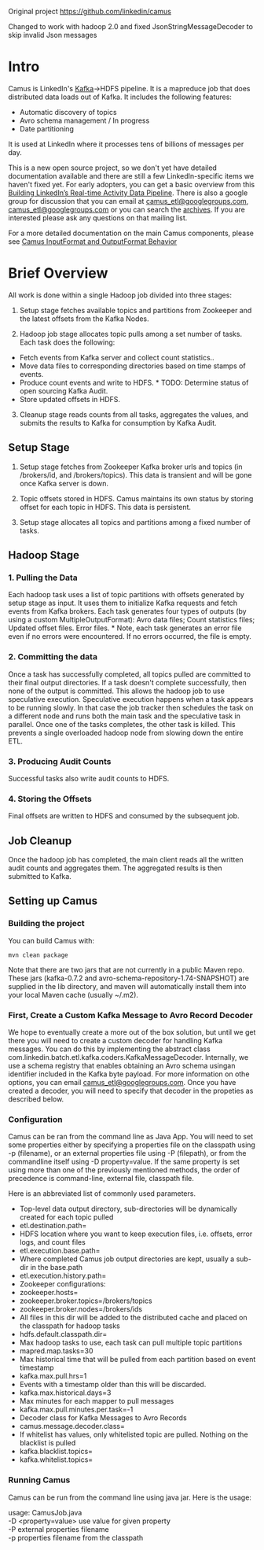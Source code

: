 Original project 
https://github.com/linkedin/camus

Changed to work with hadoop 2.0 and fixed JsonStringMessageDecoder to skip  invalid Json messages



# Intro
Camus is LinkedIn's [Kafka](http://kafka.apache.org "Kafka")->HDFS pipeline. It is a mapreduce job that does distributed data loads out of Kafka. It includes the following features:

* Automatic discovery of topics
* Avro schema management / In progress
* Date partitioning

It is used at LinkedIn where it processes tens of billions of messages per day.

This is a new open source project, so we don't yet have detailed documentation available and there are still a few LinkedIn-specific items we haven't fixed yet. For early adopters, you can get a basic overview from this [Building LinkedIn’s Real-time Activity Data Pipeline](http://sites.computer.org/debull/A12june/pipeline.pdf "Building LinkedIn’s Real-time Activity Data Pipeline"). There is also a google group for discussion that you can email at camus_etl@googlegroups.com, <camus_etl@googlegroups.com> or you can search the [archives](https://groups.google.com/forum/#!forum/camus_etl "Camus Archives"). If you are interested please ask any questions on that mailing list.

For a more detailed documentation on the main Camus components, please see [Camus InputFormat and OutputFormat Behavior](https://github.com/linkedin/camus/wiki/Camus-InputFormat-and-OutputFormat-Behavior "Camus InputFormat and OutputFormat Behavior")
# Brief Overview
All work is done within a single Hadoop job divided into three stages:

1. Setup stage fetches available topics and partitions from Zookeeper and the latest offsets from the Kafka Nodes.

2. Hadoop job stage allocates topic pulls among a set number of tasks.  Each task does the following:
*  Fetch events  from Kafka server and collect count statistics..
*  Move data  files to corresponding directories based on time stamps of events.
*  Produce count  events and write to HDFS.  * TODO: Determine status of open sourcing  Kafka Audit.
*  Store updated  offsets in HDFS.

3. Cleanup stage reads counts from all tasks, aggregates the values, and submits the results to Kafka for consumption by Kafka Audit. 

## Setup Stage 

1. Setup stage fetches from Zookeeper Kafka broker urls and topics (in /brokers/id, and /brokers/topics).  This data is transient and will be gone once Kafka server is down.

2. Topic offsets stored in HDFS.  Camus maintains its own status by storing offset for each topic in HDFS. This data is persistent.

3. Setup stage allocates all topics and partitions among a fixed number of tasks.

## Hadoop Stage 

### 1. Pulling the Data 

Each hadoop task uses a list of topic partitions with offsets generated by setup stage as input. It uses them to initialize Kafka requests and fetch events from Kafka brokers. Each task generates four types of outputs (by using a custom MultipleOutputFormat):
Avro data files;
Count statistics files;
Updated offset files.
Error files. * Note, each task generates an error file even if no errors were  encountered.  If no errors occurred, the file is empty.

### 2. Committing the data 

Once a task has successfully completed, all topics pulled are committed to their final output directories. If a task doesn't complete successfully, then none of the output is committed.  This allows the hadoop job to use speculative execution.  Speculative execution happens when a task appears to be running slowly.  In that case the job tracker then schedules the task on a different node and runs both the main task and the speculative task in parallel.  Once one of the tasks completes, the other task is killed.  This prevents a single overloaded hadoop node from slowing down the entire ETL.

### 3. Producing Audit Counts 

Successful tasks also write audit counts to HDFS. 

### 4. Storing the Offsets 

Final offsets are written to HDFS and consumed by the subsequent job.

## Job Cleanup 

Once the hadoop job has completed, the main client reads all the written audit counts and aggregates them.  The aggregated results is then submitted to Kafka.

## Setting up Camus

### Building the project

You can build Camus with:

    mvn clean package

Note that there are two jars that are not currently in a public Maven repo. These jars (kafka-0.7.2 and avro-schema-repository-1.74-SNAPSHOT) are supplied in the lib directory, and maven will automatically install them into your local Maven cache (usually ~/.m2).

### First, Create a Custom Kafka Message to Avro Record Decoder

We hope to eventually create a more out of the box solution, but until we get there you will need to create a custom decoder for handling Kafka messages.  You can do this by implementing the abstract class com.linkedin.batch.etl.kafka.coders.KafkaMessageDecoder.  Internally, we use a schema registry that enables obtaining an Avro schema usingan identifier included in the Kafka byte payload. For more information on othe options, you can email camus_etl@googlegroups.com.  Once you have created a decoder, you will need to specify that decoder in the propeties as described below.

### Configuration

Camus can be ran from the command line as Java App. You will need to set some properties either by specifying a properties file on the classpath using -p (filename), or an external properties file using -P (filepath), or from the commandline itself using -D property=value. If the same property is set using more than one of the previously mentioned methods, the order of precedence is command-line, external file, classpath file.

Here is an abbreviated list of commonly used parameters.

* Top-level data output directory, sub-directories will be dynamically created for each topic pulled
 * etl.destination.path=
* HDFS location where you want to keep execution files, i.e. offsets, error logs, and count files
 * etl.execution.base.path=
* Where completed Camus job output directories are kept, usually a sub-dir in the base.path
 * etl.execution.history.path=
* Zookeeper configurations:
 * zookeeper.hosts=
 * zookeeper.broker.topics=/brokers/topics
 * zookeeper.broker.nodes=/brokers/ids
* All files in this dir will be added to the distributed cache and placed on the classpath for hadoop tasks
 * hdfs.default.classpath.dir=
* Max hadoop tasks to use, each task can pull multiple topic partitions
 * mapred.map.tasks=30
* Max historical time that will be pulled from each partition based on event timestamp
 * kafka.max.pull.hrs=1
* Events with a timestamp older than this will be discarded. 
 * kafka.max.historical.days=3
* Max minutes for each mapper to pull messages
 * kafka.max.pull.minutes.per.task=-1
* Decoder class for Kafka Messages to Avro Records
 * camus.message.decoder.class=
* If whitelist has values, only whitelisted topic are pulled.  Nothing on the blacklist is pulled
 * kafka.blacklist.topics=
 * kafka.whitelist.topics=

### Running Camus

Camus can be run from the command line using java jar.  Here is the usage:

usage: CamusJob.java<br/>
 -D <property=value>   use value for given property<br/>
 -P <arg>              external properties filename<br/>
 -p <arg>              properties filename from the classpath<br/>
